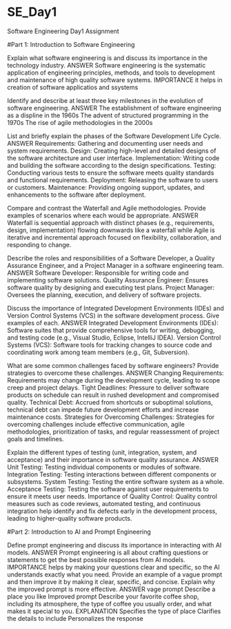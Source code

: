 # SE_Day1
Software Engineering Day1 Assignment

#Part 1: Introduction to Software Engineering

Explain what software engineering is and discuss its importance in the technology industry.
ANSWER
   Software engineering is the systematic application of engineering principles, methods, and tools to development and maintenance of 
   high quality software systems.
   IMPORTANCE it helps in creation of software applicatios and ssystems

Identify and describe at least three key milestones in the evolution of software engineering.
ANSWER
   The establishment of software engineering as a displine in the 1960s
   The advent of structured programming in the 1970s
   The rise of agile methodologies in the 2000s
   
List and briefly explain the phases of the Software Development Life Cycle.
ANSWER
    Requirements: Gathering and documenting user needs and system requirements.
    Design: Creating high-level and detailed designs of the software architecture and user interface.
    Implementation: Writing code and building the software according to the design specifications.
    Testing: Conducting various tests to ensure the software meets quality standards and functional requirements.
    Deployment: Releasing the software to users or customers.
    Maintenance: Providing ongoing support, updates, and enhancements to the software after deployment.

Compare and contrast the Waterfall and Agile methodologies. Provide examples of scenarios where each would be appropriate.
ANSWER
    Waterfall is sequential approach with distinct phases (e.g., requirements, design, implementation) flowing downwards like a 
    waterfall while Agile is iterative and incremental approach focused on flexibility, collaboration, and responding to change.

Describe the roles and responsibilities of a Software Developer, a Quality Assurance Engineer, and a Project Manager in a software engineering team.
ANSWER
    Software Developer: Responsible for writing code and implementing software solutions.
    Quality Assurance Engineer: Ensures software quality by designing and executing test plans.
    Project Manager: Oversees the planning, execution, and delivery of software projects.

Discuss the importance of Integrated Development Environments (IDEs) and Version Control Systems (VCS) in the software development process. Give examples of each.
ANSWER
     Integrated Development Environments (IDEs): Software suites that provide comprehensive tools for writing, debugging, and testing 
     code (e.g., Visual Studio, Eclipse, IntelliJ IDEA).
     Version Control Systems (VCS): Software tools for tracking changes to source code and coordinating work among team members (e.g., 
     Git, Subversion).

What are some common challenges faced by software engineers? Provide strategies to overcome these challenges.
ANSWER
      Changing Requirements: Requirements may change during the development cycle, leading to scope creep and project delays.
      Tight Deadlines: Pressure to deliver software products on schedule can result in rushed development and compromised quality.
      Technical Debt: Accrued from shortcuts or suboptimal solutions, technical debt can impede future development efforts and increase  maintenance costs.
      Strategies for Overcoming Challenges: Strategies for overcoming challenges include effective communication, agile methodologies, prioritization of tasks, and regular reassessment of project goals and 
      timelines.

Explain the different types of testing (unit, integration, system, and acceptance) and their importance in software quality assurance.
ANSWER
      Unit Testing: Testing individual components or modules of software.
      Integration Testing: Testing interactions between different components or subsystems.
      System Testing: Testing the entire software system as a whole.
      Acceptance Testing: Testing the software against user requirements to ensure it meets user needs.
      Importance of Quality Control: Quality control measures such as code reviews, automated testing, and continuous integration help 
      identify and fix defects early in the development process, leading to higher-quality software products.

#Part 2: Introduction to AI and Prompt Engineering

Define prompt engineering and discuss its importance in interacting with AI models.
ANSWER
     Prompt engineering is all about crafting questions or statements to get the best possible responses from AI models. 
     IMPORTANCE helps by making your questions clear and specific, so the AI understands exactly what you need.
Provide an example of a vague prompt and then improve it by making it clear, specific, and concise. Explain why the improved prompt is more effective.
ANSWER
    vage prompt
        Describe a place you like
    Improved prompt
        Describe your favorite coffee shop, including its atmosphere, the type of coffee you usually order, and what makes it special to 
        you.
      EXPLANATION
         Specifies the type of place
         Clarifies the details to include
         Personalizes the response
